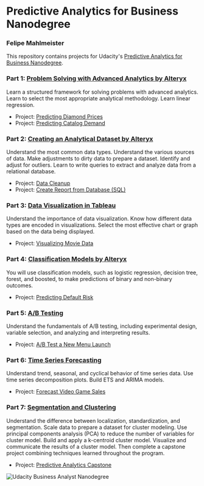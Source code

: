 # Predictive Analytics for Business Nanodegree

### Felipe Mahlmeister

This repository contains projects for Udacity's [Predictive Analytics for Business Nanodegree](https://www.udacity.com/course/business-analyst-nanodegree--nd008).

### Part 1: [Problem Solving with Advanced Analytics by Alteryx](https://www.udacity.com/course/problem-solving-with-advanced-analytics--ud976)
Learn a structured framework for solving problems with advanced analytics. Learn to select the most appropriate analytical methodology. Learn linear regression.

- Project: [Predicting Diamond Prices](https://github.com/kaishengteh/Business-Analyst-Nanodegree/blob/master/1-Problem-Solving-with-Advanced-Analytics/1.1-Predicting-Diamond-Price.ipynb)
- Project: [Predicting Catalog Demand](https://github.com/kaishengteh/Business-Analyst-Nanodegree/blob/master/1-Problem-Solving-with-Advanced-Analytics/1.2-Predicting-Catalog-Demand.ipynb)

### Part 2: [Creating an Analytical Dataset by Alteryx](https://www.udacity.com/course/creating-an-analytical-dataset--ud977)
Understand the most common data types. Understand the various sources of data. Make adjustments to dirty data to prepare a dataset. Identify and adjust for outliers. Learn to write queries to extract and analyze data from a relational database.

- Project: [Data Cleanup](https://github.com/kaishengteh/Business-Analyst-Nanodegree/blob/master/2-Creating-an-Analytical-Dataset/2.1-Data-Cleanup.ipynb)
- Project: [Create Report from Database (SQL)](https://github.com/kaishengteh/Business-Analyst-Nanodegree/blob/master/2-Creating-an-Analytical-Dataset/2.2-Create-Report-from-Database.ipynb)

### Part 3: [Data Visualization in Tableau](https://www.udacity.com/course/data-visualization-in-tableau--ud1006)
Understand the importance of data visualization. Know how different data types are encoded in visualizations. Select the most effective chart or graph based on the data being displayed.

- Project: [Visualizing Movie Data](https://github.com/kaishengteh/Business-Analyst-Nanodegree/blob/master/3-Data-Visualization-in-Tableau/3.1-Visualize-Movie-Data.ipynb)

### Part 4: [Classification Models by Alteryx](https://www.udacity.com/course/classification-models--ud978)
You will use classification models, such as logistic regression, decision tree, forest, and boosted, to make predictions of binary and non-binary outcomes.

- Project: [Predicting Default Risk](https://github.com/kaishengteh/Business-Analyst-Nanodegree/blob/master/4-Classification-Models/4.1-Predicting-Default-Risk.ipynb)

### Part 5: [A/B Testing](https://www.udacity.com/course/ab-testing--ud979)
Understand the fundamentals of A/B testing, including experimental design, variable selection, and analyzing and interpreting results.

- Project: [A/B Test a New Menu Launch](https://github.com/kaishengteh/Business-Analyst-Nanodegree/blob/master/5-AB-Testing/5.1-AB-Test-a-New-Menu-Launch.ipynb)

### Part 6: [Time Series Forecasting](https://www.udacity.com/course/time-series-forecasting--ud980)
Understand trend, seasonal, and cyclical behavior of time series data. Use time series decomposition plots. Build ETS and ARIMA models.

- Project: [Forecast Video Game Sales](https://github.com/kaishengteh/Business-Analyst-Nanodegree/blob/master/6-Time-Series-Forecasting/6.1-Forecast-Video-Game-Sales.ipynb)

### Part 7: [Segmentation and Clustering](https://www.udacity.com/course/segmentation-and-clustering--ud981)
Understand the difference between localization, standardization, and segmentation. Scale data to prepare a dataset for cluster modeling. Use principal components analysis (PCA) to reduce the number of variables for cluster model. Build and apply a k-centroid cluster model. Visualize and communicate the results of a cluster model.
Then complete a capstone project combining techniques learned throughout the program.

- Project: [Predictive Analytics Capstone](https://github.com/kaishengteh/Business-Analyst-Nanodegree/blob/master/7-Segmentation-and-Clustering/7.1-Combining-Predictive-Techniques.ipynb)

![Udacity Business Analyst Nanodegree](https://drive.google.com/open?id=14cYg9E1CeBAnmmbD3BzGeFNLNHC4PF0_)